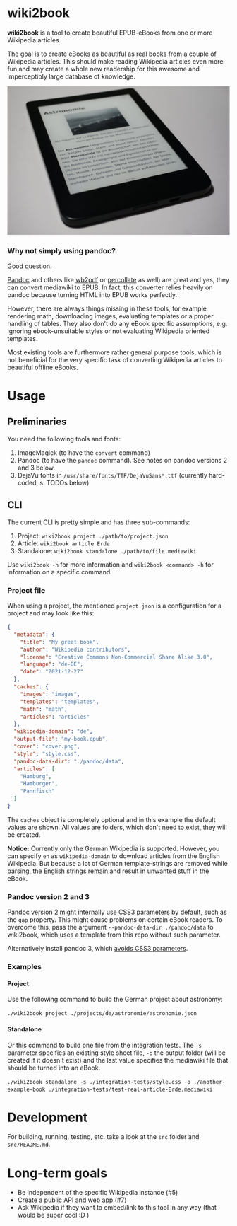 # wiki2book

**wiki2book** is a tool to create beautiful EPUB-eBooks from one or more Wikipedia articles.

The goal is to create eBooks as beautiful as real books from a couple of Wikipedia articles.
This should make reading Wikipedia articles even more fun and may create a whole new readership for this awesome and imperceptibly large database of knowledge. 

<p align="center">
<img src="photo.JPG" alt="eBook of the German article about astronomy on a Tolino eBook-reader."/>
</p>

### Why not simply using pandoc?

Good question.

[Pandoc](https://pandoc.org/epub.html) and others like [wb2pdf](https://mediawiki2latex.wmflabs.org/) or [percollate](https://github.com/danburzo/percollate) as well) are great and yes, they can convert mediawiki to EPUB.
In fact, this converter relies heavily on pandoc because turning HTML into EPUB works perfectly.

However, there are always things missing in these tools, for example rendering math, downloading images, evaluating templates or a proper handling of tables.
They also don't do any eBook specific assumptions, e.g. ignoring ebook-unsuitable styles or not evaluating Wikipedia oriented templates.

Most existing tools are furthermore rather general purpose tools, which is not beneficial for the very specific task of converting Wikipedia articles to beautiful offline eBooks. 

# Usage

## Preliminaries

You need the following tools and fonts:

1. ImageMagick (to have the `convert` command)
2. Pandoc (to have the `pandoc` command). See notes on pandoc versions 2 and 3 below.
3. DejaVu fonts in `/usr/share/fonts/TTF/DejaVuSans*.ttf` (currently hard-coded, s. TODOs below)

## CLI

The current CLI is pretty simple and has three sub-commands:

1. Project: `wiki2book project ./path/to/project.json`
2. Article: `wiki2book article Erde`
3. Standalone: `wiki2book standalone ./path/to/file.mediawiki`

Use `wiki2book -h` for more information and `wiki2book <command> -h` for information on a specific command.

### Project file

When using a project, the mentioned `project.json` is a configuration for a project and may look like this:

```json
{
  "metadata": {
    "title": "My great book",
    "author": "Wikipedia contributors",
    "license": "Creative Commons Non-Commercial Share Alike 3.0",
    "language": "de-DE",
    "date": "2021-12-27"
  },
  "caches": {
    "images": "images",
    "templates": "templates",
    "math": "math",
    "articles": "articles"
  },
  "wikipedia-domain": "de",
  "output-file": "my-book.epub",
  "cover": "cover.png",
  "style": "style.css",
  "pandoc-data-dir": "./pandoc/data",
  "articles": [
    "Hamburg",
    "Hamburger",
    "Pannfisch"
  ]
}
```

The `caches` object is completely optional and in this example the default values are shown.
All values are folders, which don't need to exist, they will be created.

**Notice:** Currently only the German Wikipedia is supported.
However, you can specify `en` as `wikipedia-domain` to download articles from the English Wikipedia.
But because a lot of German template-strings are removed while parsing, the English strings remain and result in unwanted stuff in the eBook.

### Pandoc version 2 and 3

Pandoc version 2 might internally use CSS3 parameters by default, such as the `gap` property.
This might cause problems on certain eBook readers.
To overcome this, pass the argument `--pandoc-data-dir ./pandoc/data` to wiki2book, which uses a template from this repo without such parameter.

Alternatively install pandoc 3, which [avoids CSS3 parameters](https://github.com/jgm/pandoc/blob/3.0/data/epub.css#L166:L169).

### Examples

#### Project

Use the following command to build the German project about astronomy:

`./wiki2book project ./projects/de/astronomie/astronomie.json`

#### Standalone

Or this command to build one file from the integration tests. The `-s` parameter specifies an existing style sheet
file, `-o` the output folder (will be created if it doesn't exist) and the last value specifies the mediawiki file that
should be turned into an eBook.

`./wiki2book standalone -s ./integration-tests/style.css -o ./another-example-book ./integration-tests/test-real-article-Erde.mediawiki`

# Development

For building, running, testing, etc. take a look at the `src` folder and `src/README.md`.

# Long-term goals

* Be independent of the specific Wikipedia instance (#5)
* Create a public API and web app (#7)
* Ask Wikipedia if they want to embed/link to this tool in any way (that would be super cool :D )
